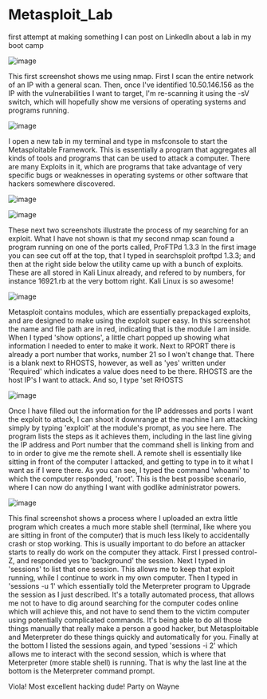 # Metasploit_Lab
first attempt at making something I can post on LinkedIn about a lab in my boot camp

![image](https://user-images.githubusercontent.com/83624183/116954906-66612080-ac4e-11eb-91ec-070d70aa5137.png)

This first screenshot shows me using nmap. First I scan the entire network of an IP with a general scan. 
Then, once I've identified 10.50.146.156 as the IP with the vulnerabilities I want to target, I'm re-scanning
it using the -sV switch, which will hopefully show me versions of operating systems and programs running.

![image](https://user-images.githubusercontent.com/83624183/116955136-ed15fd80-ac4e-11eb-8b29-c9bb34135356.png)

I open a new tab in my terminal and type in msfconsole to start the Metasploitable Framework. This is essentially
a program that aggregates all kinds of tools and programs that can be used to attack a computer. There are many
Exploits in it, which are programs that take advantage of very specific bugs or weaknesses in operating systems
or other software that hackers somewhere discovered. 

![image](https://user-images.githubusercontent.com/83624183/116955333-7decd900-ac4f-11eb-8d45-7cdf2eca66da.png)

![image](https://user-images.githubusercontent.com/83624183/116955380-a07ef200-ac4f-11eb-9bfc-73ba55cbd596.png)

These next two screenshots illustrate the process of my searching for an exploit. What I have not shown is that
my second nmap scan found a program running on one of the ports called, ProFTPd 1.3.3 
In the first image you can see cut off at the top, that I typed in searchsploit proftpd 1.3.3; and then at the
right side below the utility came up with a bunch of exploits. These are all stored in Kali Linux already, and
refered to by numbers, for instance 16921.rb at the very bottom right. Kali Linux is so awesome!

![image](https://user-images.githubusercontent.com/83624183/116955613-45013400-ac50-11eb-9c7f-7c196fe9ed1c.png)

Metasploit contains modules, which are essentially prepackaged exploits, and are designed to make using
the exploit super easy. In this screenshot the name and file path are in red, indicating that is the 
module I am inside. When I typed 'show options', a little chart popped up showing what information I needed
to enter to make it work. Next to RPORT there is already a port number that works, number 21 so I won't change
that. There is a blank next to RHOSTS, however, as well as 'yes' written under 'Required' which indicates a 
value does need to be there. RHOSTS are the host IP's I want to attack. And so, I type 'set RHOSTS <Target IP>
  
![image](https://user-images.githubusercontent.com/83624183/116955880-f99b5580-ac50-11eb-8339-e381b3294f50.png)

Once I have filled out the information for the IP addresses and ports I want the exploit to attack, I can shoot 
it downrange at the machine I am attacking simply by typing 'exploit' at the module's prompt, as you see here.
The program lists the steps as it achieves them, including in the last line giving the IP address and Port number
that the command shell is linking from and to in order to give me the remote shell. A remote shell is essentially
like sitting in front of the computer I attacked, and getting to type in to it what I want as if I were there.
As you can see, I typed the command 'whoami' to which the computer responded, 'root'. This is the best possibe
scenario, where I can now do anything I want with godlike administrator powers.

![image](https://user-images.githubusercontent.com/83624183/116956025-72021680-ac51-11eb-94dd-a2fd356b6f15.png)

This final screenshot shows a process where I uploaded an extra little program
which creates a much more stable shell (terminal, like where you are sitting in
front of the computer) that is much less likely to accidentally crash or stop 
working. This is usually important to do before an attacker starts to really do
work on the computer they attack. 
First I pressed control-Z, and responded yes to 'background' the session. Next
I typed in 'sessions' to list that one session. This allows me to keep that
exploit running, while I continue to work in my own computer. 
Then I typed in 'sessions -u 1' which essentially told the Meterpreter 
program to Upgrade the session as I just described. It's a totally automated
process, that allows me not to have to dig around searching for the computer
codes online which will achieve this, and not have to send them to the victim
computer using potentially complicated commands. It's being able to do all those
things manually that really make a person a good hacker, but Metasploitable and 
Meterpreter do these things quickly and automatically for you.
Finally at the bottom I listed the sessions again, and typed 'sessions -i 2' which
allows me to interact with the second session, which is where that Meterpreter
(more stable shell) is running. That is why the last line at the bottom is the
Meterpreter command prompt.

Viola! Most excellent hacking dude! Party on Wayne







